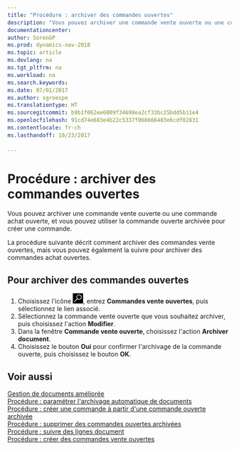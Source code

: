 ```yaml
---
title: "Procédure : archiver des commandes ouvertes"
description: "Vous pouvez archiver une commande vente ouverte ou une commande achat ouverte, et vous pouvez utiliser la commande ouverte archivée pour créer une commande."
documentationcenter: 
author: SorenGP
ms.prod: dynamics-nav-2018
ms.topic: article
ms.devlang: na
ms.tgt_pltfrm: na
ms.workload: na
ms.search.keywords: 
ms.date: 07/01/2017
ms.author: sgroespe
ms.translationtype: HT
ms.sourcegitcommit: b9b1f062ee6009f34698ea2cf33bc25bdd5b11e4
ms.openlocfilehash: 91cd74e683e4b22c5337f068666403e6cdf02831
ms.contentlocale: fr-ch
ms.lasthandoff: 10/23/2017

---
```

# <a name="how-to-archive-blanket-orders"></a>Procédure : archiver des commandes ouvertes
Vous pouvez archiver une commande vente ouverte ou une commande achat ouverte, et vous pouvez utiliser la commande ouverte archivée pour créer une commande.  

La procédure suivante décrit comment archiver des commandes vente ouvertes, mais vous pouvez également la suivre pour archiver des commandes achat ouvertes.  

## <a name="to-archive-blanket-orders"></a>Pour archiver des commandes ouvertes  

1.  Choisissez l'icône ![Page ou état pour la recherche](../../media/ui-search/search_small.png "icône Page ou état pour la recherche"), entrez **Commandes vente ouvertes**, puis sélectionnez le lien associé.  
2.  Sélectionnez la commande vente ouverte que vous souhaitez archiver, puis choisissez l'action **Modifier**.  
3.  Dans la fenêtre **Commande vente ouverte**, choisissez l'action **Archiver document**.  
4.  Choisissez le bouton **Oui** pour confirmer l'archivage de la commande ouverte, puis choisissez le bouton **OK**.  

## <a name="see-also"></a>Voir aussi  
 [Gestion de documents améliorée](enhanced-document-management.md)   
 [Procédure : paramétrer l'archivage automatique de documents](how-to-set-up-automatic-archiving-of-documents.md)   
 [Procédure : créer une commande à partir d'une commande ouverte archivée](how-to-create-an-order-from-an-archived-blanket-order.md)   
 [Procédure : supprimer des commandes ouvertes archivées](how-to-delete-archived-blanket-orders.md)   
 [Procédure : suivre des lignes document](how-to-track-document-lines.md)   
 [Procédure : créer des commandes vente ouvertes](../../sales-how-to-create-blanket-sales-orders.md)  

